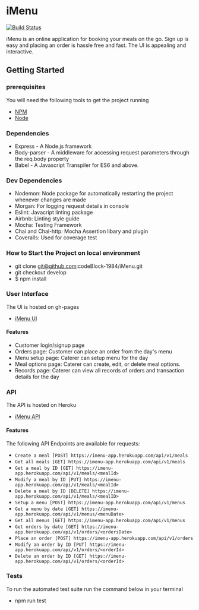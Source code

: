 # iMenu


[![Build Status](https://travis-ci.org/codeBlock-1984/iMenu.svg?branch=develop)](https://travis-ci.org/codeBlock-1984/iMenu)
 
iMenu is an online application for booking your meals on the go. Sign up is easy and placing an order is hassle free and fast. The UI is appealing and interactive.


## Getting Started

### prerequisites
You will need the following tools to get the project running
 * [NPM](https://www.npmjs.com/)
 * [Node](https://nodejs.org/en/)

### Dependencies
* Express - A Node.js framework
* Body-parser - A middleware for accessing request parameters through the req.body property
* Babel - A Javascript Transpiler for ES6 and above.

### Dev Dependencies
- Nodemon: Node package for automatically restarting the project whenever changes are made
- Morgan: For logging request details in console
- Eslint: Javacript linting package
- Airbnb: Linting style guide
- Mocha: Testing Framework
- Chai and Chai-http: Mocha Assertion libary and plugin
- Coveralls: Used for coverage test

### How to Start the Project on local environment
* git clone  git@github.com:codeBlock-1984/iMenu.git
* git checkout develop
* $ npm install


### User Interface
The UI is hosted on gh-pages
* [iMenu UI](https://codeblock-1984.github.io/iMenu/)

#### Features
- Customer login/signup page
- Orders page: Customer can place an order from the day's menu
- Menu setup page: Caterer can setup menu for the day
- Meal options page: Caterer can create, edit, or delete meal options.
- Records page: Caterer can view all records of orders and transaction details for the day


### API
The API is hosted on Heroku
* [iMenu API](https://imenu-app.herokuapp.com/api/v1/)

#### Features
The following API Endpoints are available for requests:
- `Create a meal [POST] https://imenu-app.herokuapp.com/api/v1/meals`
- `Get all meals [GET] https://imenu-app.herokuapp.com/api/v1/meals`
- `Get a meal by ID [GET] https://imenu-app.herokuapp.com/api/v1/meals/<mealId>`
- `Modify a meal by ID [PUT] https://imenu-app.herokuapp.com/api/v1/meals/<mealId>`
- `Delete a meal by ID [DELETE] https://imenu-app.herokuapp.com/api/v1/meals/<mealID>`
- `Setup a menu [POST] https://imenu-app.herokuapp.com/api/v1/menus`
- `Get a menu by date [GET] https://imenu-app.herokuapp.com/api/v1/menus/<menuDate>`
- `Get all menus [GET] https://imenu-app.herokuapp.com/api/v1/menus`
- `Get orders by date [GET] https://imenu-app.herokuapp.com/api/v1/orders/<ordersDate>`
- `Place an order [POST] https://imenu-app.herokuapp.com/api/v1/orders`
- `Modify an order by ID [PUT] https://imenu-app.herokuapp.com/api/v1/orders/<orderId>`
- `Delete an order by ID [GET] https://imenu-app.herokuapp.com/api/v1/orders/<orderId>`

### Tests
To run the automated test suite run the command below in your terminal
* npm run test
